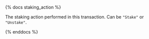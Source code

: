 {% docs staking_action %}

The staking action performed in this transaction. Can be `"Stake"` or `"Unstake"`.

{% enddocs %}

